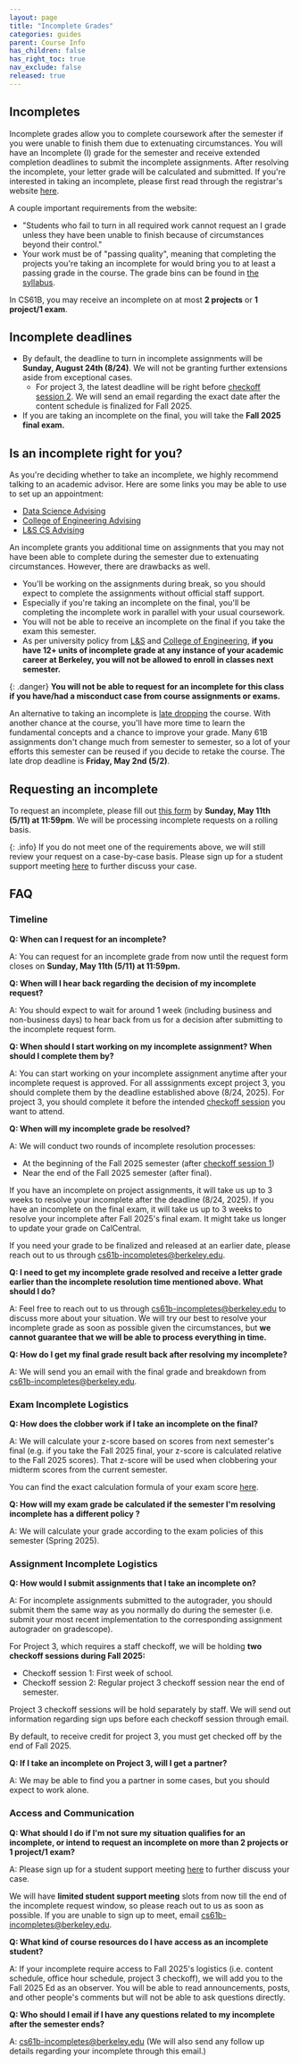 ```yaml
---
layout: page
title: "Incomplete Grades"
categories: guides
parent: Course Info
has_children: false
has_right_toc: true
nav_exclude: false
released: true
---
```


## Incompletes

Incomplete grades allow you to complete coursework after the semester if you were unable to finish them due to extenuating circumstances. You will have an Incomplete (I) grade for the semester and receive extended completion deadlines to submit the incomplete assignments. After resolving the incomplete, your letter grade will be calculated and submitted. If you're interested in taking an incomplete, please first read through the registrar's website [here](https://registrar.berkeley.edu/faculty-staff/grading/incomplete-grades/).

A couple important requirements from the website:

- "Students who fail to turn in all required work cannot request an I grade unless they have been unable to finish because of circumstances beyond their control."
- Your work must be of "passing quality", meaning that completing the projects you're taking an incomplete for would bring you to at least a passing grade in the course. The grade bins can be found in [the syllabus](/policies#grades).

In CS61B, you may receive an incomplete on at most **2 projects** or **1 project/1 exam**.

## Incomplete deadlines

- By default, the deadline to turn in incomplete assignments will be **Sunday, August 24th (8/24)**. We will not be granting further extensions aside from exceptional cases.
    - For project 3, the latest deadline will be right before [checkoff session 2](#assignment-incomplete-logistics). We will send an email regarding the exact date after the content schedule is finalized for Fall 2025. 
- If you are taking an incomplete on the final, you will take the **Fall 2025 final exam.**

## Is an incomplete right for you?

As you're deciding whether to take an incomplete, we highly recommend talking to an academic advisor. Here are some links you may be able to use to set up an appointment:

- [Data Science Advising](https://engineering.berkeley.edu/students/advising-counseling/ess-advising/)
- [College of Engineering Advising](https://engineering.berkeley.edu/students/advising-counseling/ess-advising/)
- [L&S CS Advising](https://eecs.berkeley.edu/resources/undergrads/cs/advising)

An incomplete grants you additional time on assignments that you may not have been able to complete during the semester due to extenuating circumstances. However, there are drawbacks as well.

- You'll be working on the assignments during break, so you should expect to complete the assignments without official staff support.
- Especially if you're taking an incomplete on the final, you'll be completing the incomplete work in parallel with your usual coursework.
- You will not be able to receive an incomplete on the final if you take the exam this semester. 
- As per university policy from [L&S](https://lsadvising.berkeley.edu/policies/incomplete-grades) and [College of Engineering](https://engineering.berkeley.edu/students/undergraduate-guide/policies-procedures/grades/), **if you have 12+ units of incomplete grade at any instance of your academic career at Berkeley, you will not be allowed to enroll in classes next semester.**

{: .danger}
**You will not be able to request for an incomplete for this class if you have/had a misconduct case from course assignments or exams.**

An alternative to taking an incomplete is [late dropping](https://lsadvising.berkeley.edu/policies/late-change-class-schedule) the course. With another chance at the course, you'll have more time to learn the fundamental concepts and a chance to improve your grade. Many 61B assignments don't change much from semester to semester, so a lot of your efforts this semester can be reused if you decide to retake the course. The late drop deadline is **Friday, May 2nd (5/2)**.

## Requesting an incomplete

To request an incomplete, please fill out [this form](https://forms.gle/CpchZxBEEy9PRQ1q6) by **Sunday, May 11th (5/11) at 11:59pm**. We will be processing incomplete requests on a rolling basis.

{: .info}
If you do not meet one of the requirements above, we will still review your request on a case-by-case basis. Please sign up for a student support meeting [here]({{site.links.student_support_meetings}}) to further discuss your case. 

## FAQ

### Timeline
**Q: When can I request for an incomplete?**

A: You can request for an incomplete grade from now until the request form closes on **Sunday, May 11th (5/11) at 11:59pm.**

**Q: When will I hear back regarding the decision of my incomplete request?**

A: You should expect to wait for around 1 week (including business and non-business days) to hear back from us for a decision after submitting to the incomplete request form. 

**Q: When should I start working on my incomplete assignment? When should I complete them by?**

A: You can start working on your incomplete assignment anytime after your incomplete request is approved. For all asssignments except project 3, you should complete them by the deadline established above (8/24, 2025). For project 3, you should complete it before the intended [checkoff session](#assignment-incomplete-logistics) you want to attend.

**Q: When will my incomplete grade be resolved?**

A: We will conduct two rounds of incomplete resolution processes:
- At the beginning of the Fall 2025 semester (after [checkoff session 1](#assignment-incomplete-logistics))
- Near the end of the Fall 2025 semester (after final).

If you have an incomplete on project assignments, it will take us up to 3 weeks to resolve your incomplete after the deadline (8/24, 2025). If you have an incomplete on the final exam, it will take us up to 3 weeks to resolve your incomplete after Fall 2025's final exam. It might take us longer to update your grade on CalCentral. 

If you need your grade to be finalized and released at an earlier date, please reach out to us through cs61b-incompletes@berkeley.edu. 

**Q: I need to get my incomplete grade resolved and receive a letter grade earlier than the incomplete resolution time mentioned above. What should I do?**

A: Feel free to reach out to us through cs61b-incompletes@berkeley.edu to discuss more about your situation. We will try our best to resolve your incomplete grade as soon as possible given the circumstances, but **we cannot guarantee that we will be able to process everything in time.**

**Q: How do I get my final grade result back after resolving my incomplete?**

A: We will send you an email with the final grade and breakdown from cs61b-incompletes@berkeley.edu. 

### Exam Incomplete Logistics
**Q: How does the clobber work if I take an incomplete on the final?**

A: We will calculate your z-score based on scores from next semester's final (e.g. if you take the Fall 2025 final, your z-score is calculated relative to the Fall 2025 scores). That z-score will be used when clobbering your midterm scores from the current semester.

You can find the exact calculation formula of your exam score [here](/policies/exams/index.md#exam-score-computation-formula).

**Q: How will my exam grade be calculated if the semester I'm resolving incomplete has a different policy ?**

A: We will calculate your grade according to the exam policies of this semester (Spring 2025). 

### Assignment Incomplete Logistics

**Q: How would I submit assignments that I take an incomplete on?**

A: For incomplete assignments submitted to the autograder, you should submit them the same way as you normally do during the semester (i.e. submit your most recent implementation to the corresponding assignment autograder on gradescope).

For Project 3, which requires a staff checkoff, we will be holding **two checkoff sessions during Fall 2025:**  
- Checkoff session 1: First week of school. 
- Checkoff session 2: Regular project 3 checkoff session near the end of semester.

Project 3 checkoff sessions will be hold separately by staff. We will send out information regarding sign ups before each checkoff session through email. 

By default, to receive credit for project 3, you must get checked off by the end of Fall 2025. 

**Q: If I take an incomplete on Project 3, will I get a partner?**

A: We may be able to find you a partner in some cases, but you should expect to work alone.

### Access and Communication 

**Q: What should I do if I'm not sure my situation qualifies for an incomplete, or intend to request an incomplete on more than 2 projects or 1 project/1 exam?**

A: Please sign up for a student support meeting [here]({{site.links.student_support_meetings}}) to further discuss your case. 

We will have **limited student support meeting** slots from now till the end of the incomplete request window, so please reach out to us as soon as possible. If you are unable to sign up to meet, email cs61b-incompletes@berkeley.edu. 

**Q: What kind of course resources do I have access as an incomplete student?**

A: If your incomplete require access to Fall 2025's logistics (i.e. content schedule, office hour schedule, project 3 checkoff), we will add you to the Fall 2025 Ed as an observer. You will be able to read announcements, posts, and other people's comments but will not be able to ask questions directly. 

**Q: Who should I email if I have any questions related to my incomplete after the semester ends?**

A: cs61b-incompletes@berkeley.edu (We will also send any follow up details regarding your incomplete through this email.)

